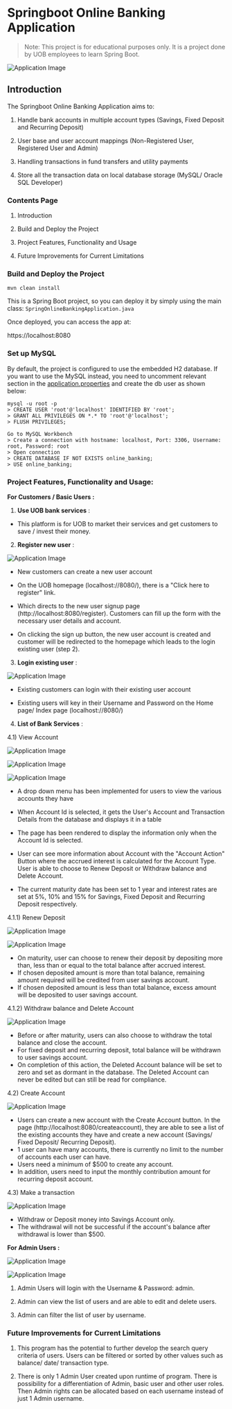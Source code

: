 # Springboot Online Banking Application

>Note: This project is for educational purposes only. It is a project done by UOB employees to learn Spring Boot.

![Application Image](https://github.com/wjlingg/springonlinebanking/blob/main/src/main/resources/static/images/application.png)

## Introduction
The Springboot Online Banking Application aims to:

1) Handle bank accounts in multiple account types (Savings, Fixed Deposit and Recurring Deposit)

2) User base and user account mappings (Non-Registered User, Registered User and Admin)

3) Handling transactions in fund transfers and utility payments

4) Store all the transaction data on local database storage (MySQL/ Oracle SQL Developer)

### Contents Page

1) Introduction

2) Build and Deploy the Project

3) Project Features, Functionality and Usage

4) Future Improvements for Current Limitations

### Build and Deploy the Project
```
mvn clean install
```

This is a Spring Boot project, so you can deploy it by simply using the main class: `SpringOnlineBankingApplication.java`

Once deployed, you can access the app at:

https://localhost:8080

### Set up MySQL

By default, the project is configured to use the embedded H2 database.
If you want to use the MySQL instead, you need to uncomment relevant section in the [application.properties](src/main/resources/application.properties) and create the db user as shown below:
```
mysql -u root -p 
> CREATE USER 'root'@'localhost' IDENTIFIED BY 'root';
> GRANT ALL PRIVILEGES ON *.* TO 'root'@'localhost';
> FLUSH PRIVILEGES;

Go to MySQL Workbench
> Create a connection with hostname: localhost, Port: 3306, Username: root, Password: root
> Open connection
> CREATE DATABASE IF NOT EXISTS online_banking;
> USE online_banking;
```

### Project Features, Functionality and Usage:

**For Customers / Basic Users :**

1) **Use UOB bank services** :
- This platform is for UOB to market their services and get customers to save / invest their money.
  <br>

2) **Register new user** :

![Application Image](https://github.com/wjlingg/springonlinebanking/blob/main/src/main/resources/static/images/register.png)

- New customers can create a new user account

- On the UOB homepage (localhost://8080/), there is a "Click here to register" link.

- Which directs to the new user signup page (http://localhost:8080/register). Customers can fill up the form with the necessary user details and account.

- On clicking the sign up button, the new user account is created and customer will be redirected to the homepage which leads to the login existing user (step 2).

3) **Login existing user** :

![Application Image](https://github.com/wjlingg/springonlinebanking/blob/main/src/main/resources/static/images/login.png)

- Existing customers can login with their existing user account

- Existing users will key in their Username and Password on the Home page/ Index page (localhost://8080/)

4) **List of Bank Services** :
   <br>

4.1) View Account

![Application Image](https://github.com/wjlingg/springonlinebanking/blob/main/src/main/resources/static/images/viewaccount.png)

![Application Image](https://github.com/wjlingg/springonlinebanking/blob/main/src/main/resources/static/images/processviewaccount.png)

![Application Image](https://github.com/wjlingg/springonlinebanking/blob/main/src/main/resources/static/images/acctype.jpg)

- A drop down menu has been implemented for users to view the various accounts they have

- When Account Id is selected, it gets the User's Account and Transaction Details from the database and displays it in a table

- The page has been rendered to display the information only when the Account Id is selected.

- User can see more information about Account with the "Account Action" Button where the accrued interest is calculated for the Account Type. User is able to choose to Renew Deposit or Withdraw balance and Delete Account.

- The current maturity date has been set to 1 year and interest rates are set at 5%, 10% and 15% for Savings, Fixed Deposit and Recurring Deposit respectively.

4.1.1) Renew Deposit

![Application Image](https://github.com/wjlingg/springonlinebanking/blob/main/src/main/resources/static/images/renewdeposit.png)

![Application Image](https://github.com/wjlingg/springonlinebanking/blob/main/src/main/resources/static/images/processrenewdeposit.png)

- On maturity, user can choose to renew their deposit by depositing more than, less than or equal to the total balance after accrued interest.
- If chosen deposited amount is more than total balance, remaining amount required will be credited from user savings account.
- If chosen deposited amount is less than total balance, excess amount will be deposited to user savings account.

4.1.2) Withdraw balance and Delete Account

![Application Image](https://github.com/wjlingg/springonlinebanking/blob/main/src/main/resources/static/images/deleteaccount.png)

- Before or after maturity, users can also choose to withdraw the total balance and close the account.
- For fixed deposit and recurring deposit, total balance will be withdrawn to user savings account.
- On completion of this action, the Deleted Account balance will be set to zero and set as dormant in the database. The Deleted Account can never be edited but can still be read for compliance.
  <br>

4.2) Create Account

![Application Image](https://github.com/wjlingg/springonlinebanking/blob/main/src/main/resources/static/images/createaccount.png)

- Users can create a new account with the Create Account button. In the page (http://localhost:8080/createaccount), they are able to see a list of the existing accounts they have and create a new account (Savings/ Fixed Deposit/ Recurring Deposit).
- 1 user can have many accounts, there is currently no limit to the number of accounts each user can have.
- Users need a minimum of $500 to create any account.
- In addition, users need to input the monthly contribution amount for recurring deposit account.
  <br>

4.3) Make a transaction

![Application Image](https://github.com/wjlingg/springonlinebanking/blob/main/src/main/resources/static/images/transaction.png)

- Withdraw or Deposit money into Savings Account only.
- The withdrawal will not be successful if the account's balance after withdrawal is lower than $500.

**For Admin Users :**

![Application Image](https://github.com/wjlingg/springonlinebanking/blob/main/src/main/resources/static/images/admin.png)

![Application Image](https://github.com/wjlingg/springonlinebanking/blob/main/src/main/resources/static/images/processadmin.png)

1) Admin Users will login with the Username & Password: admin.

2) Admin can view the list of users and are able to edit and delete users.

3) Admin can filter the list of user by username.

### Future Improvements for Current Limitations

1) This program has the potential to further develop the search query criteria of users. Users can be filtered or sorted by other values such as balance/ date/ transaction type.

2) There is only 1 Admin User created upon runtime of program. There is possibility for a differentiation of Admin, basic user and other user roles. Then Admin rights can be allocated based on each username instead of just 1 Admin username.
